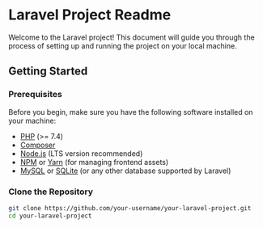 # Laravel Project Readme

Welcome to the Laravel project! This document will guide you through the process of setting up and running the project on your local machine.

## Getting Started

### Prerequisites

Before you begin, make sure you have the following software installed on your machine:

- [PHP](https://www.php.net/) (>= 7.4)
- [Composer](https://getcomposer.org/)
- [Node.js](https://nodejs.org/) (LTS version recommended)
- [NPM](https://www.npmjs.com/) or [Yarn](https://yarnpkg.com/) (for managing frontend assets)
- [MySQL](https://www.mysql.com/) or [SQLite](https://www.sqlite.org/) (or any other database supported by Laravel)

### Clone the Repository

```bash
git clone https://github.com/your-username/your-laravel-project.git
cd your-laravel-project
